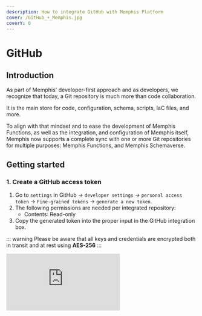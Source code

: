 ```yaml
---
description: How to integrate GitHub with Memphis Platform
cover: /GitHub_+_Memphis.jpg
coverY: 0
---
```


# GitHub

## Introduction

As part of Memphis' developer-first approach and as developers, we recognize that today, a Git repository is much more than code collaboration.&#x20;

It is the main store for code, configuration, schema, scripts, IaC files, and more.

To align with that mindset and to ease the development of Memphis Functions, as well as the integration, and configuration of Memphis itself, Memphis now supports a complete sync with one or more Git repositories for multiple purposes: Memphis Functions, and Memphis Schemaverse.

## Getting started

### 1. Create a GitHub access token

1. Go to `settings` in GitHub -> `developer settings` -> `personal access token` -> `Fine-grained tokens` -> `generate a new token`.
2. The following permissions are needed per integrated repository:&#x20;
   * Contents: Read-only
3. Copy the generated token into the proper input in the GitHub integration box.

::: warning
Please be aware that all keys and credentials are encrypted both in transit and at rest using **AES-256**
::: 

<iframe class="storylane" src="https://app.storylane.io/share/tfefsxzuclc7" allow="fullscreen" style="border: none;"></iframe>